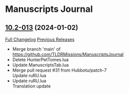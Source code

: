 # Manuscripts Journal

## [10.2-013](https://github.com/TLDRMissions/ManuscriptsJournal/tree/10.2-013) (2024-01-02)
[Full Changelog](https://github.com/TLDRMissions/ManuscriptsJournal/compare/10.2-012...10.2-013) [Previous Releases](https://github.com/TLDRMissions/ManuscriptsJournal/releases)

- Merge branch 'main' of https://github.com/TLDRMissions/ManuscriptsJournal  
- Delete HunterPetTomes.lua  
- Update ManuscriptsTab.lua  
- Merge pull request #31 from Hubbotu/patch-7  
    Update ruRU.lua  
- Update ruRU.lua  
    Translation update  